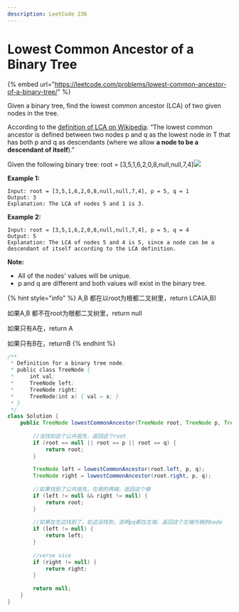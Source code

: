 ```yaml
---
description: LeetCode 236
---
```


# Lowest Common Ancestor of a Binary Tree

{% embed url="https://leetcode.com/problems/lowest-common-ancestor-of-a-binary-tree/" %}

Given a binary tree, find the lowest common ancestor (LCA) of two given nodes in the tree.

According to the [definition of LCA on Wikipedia](https://en.wikipedia.org/wiki/Lowest\_common\_ancestor): “The lowest common ancestor is defined between two nodes p and q as the lowest node in T that has both p and q as descendants (where we allow **a node to be a descendant of itself**).”

Given the following binary tree:  root = \[3,5,1,6,2,0,8,null,null,7,4]![](https://assets.leetcode.com/uploads/2018/12/14/binarytree.png)

**Example 1:**

```
Input: root = [3,5,1,6,2,0,8,null,null,7,4], p = 5, q = 1
Output: 3
Explanation: The LCA of nodes 5 and 1 is 3.
```

**Example 2:**

```
Input: root = [3,5,1,6,2,0,8,null,null,7,4], p = 5, q = 4
Output: 5
Explanation: The LCA of nodes 5 and 4 is 5, since a node can be a descendant of itself according to the LCA definition.
```

**Note:**

* All of the nodes' values will be unique.
* p and q are different and both values will exist in the binary tree.

{% hint style="info" %}
A,B 都在以root为根都二叉树里，return LCA(A,B)

如果A,B 都不在root为根都二叉树里，return null

如果只有A在，return A

如果只有B在，returnB
{% endhint %}

```java
/**
 * Definition for a binary tree node.
 * public class TreeNode {
 *     int val;
 *     TreeNode left;
 *     TreeNode right;
 *     TreeNode(int x) { val = x; }
 * }
 */
class Solution {
    public TreeNode lowestCommonAncestor(TreeNode root, TreeNode p, TreeNode q) {
        
        //当找到这个公共祖先，返回这个root
        if (root == null || root == p || root == q) {
            return root;
        }
        
        TreeNode left = lowestCommonAncestor(root.left, p, q);
        TreeNode right = lowestCommonAncestor(root.right, p, q);
        
        //如果找到了公共祖先，在根的两端，返回这个根
        if (left != null && right != null) {
            return root;
        }
        
        //如果在左边找到了，右边没找到，说明pq都在左端，返回这个左端为根的node
        if (left != null) {
            return left;
        }
        
        //verse vice
        if (right != null) {
            return right;
        }
        
        return null;
    }
}
```
